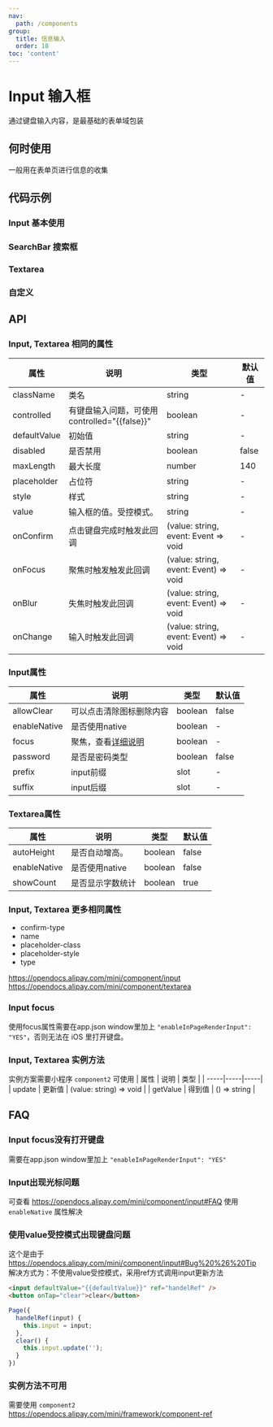 ```yaml
---
nav:
  path: /components
group:
  title: 信息输入
  order: 10
toc: 'content'
---
```


# Input 输入框

<code src="../../docs/components/compatibility.tsx" inline="true"></code>

通过键盘输入内容，是最基础的表单域包装
## 何时使用
一般用在表单页进行信息的收集

## 代码示例
### Input 基本使用
<code src='pages/Input/index'></code>

### SearchBar 搜索框
<code src='pages/InputSearchBar/index'></code>

### Textarea
<code src='pages/InputTextarea/index'></code>

### 自定义
<code src='pages/InputCustom/index'></code>


## API

### Input, Textarea 相同的属性
| 属性 | 说明 | 类型 | 默认值 |
| -----|-----|-----|-----|
| className | 类名| string | - |
| controlled | 有键盘输入问题，可使用 controlled="{{false}}" | boolean | - |
| defaultValue | 初始值 | string | - | 
| disabled | 是否禁用 | boolean | false |
| maxLength | 最大长度 | number | 140 |
| placeholder | 占位符 | string | - |
| style | 样式| string | - |
| value | 输入框的值。受控模式。 | string | - | 
| onConfirm | 点击键盘完成时触发此回调 | (value: string, event: Event => void | - |
| onFocus | 聚焦时触发触发此回调 | (value: string, event: Event) => void | - |
| onBlur | 失焦时触发此回调 | (value: string, event: Event) => void | - |
| onChange | 输入时触发此回调 | (value: string, event: Event) => void | - |

### Input属性
| 属性 | 说明 | 类型 | 默认值 |
| -----|-----|-----|-----|
| allowClear | 可以点击清除图标删除内容 | boolean | false |
| enableNative | 是否使用native | boolean | - |
| focus | 聚焦，查看[详细说明](#input-focus) | boolean | - |
| password | 是否是密码类型 | boolean | false |
| prefix | input前缀 | slot | - |
| suffix | input后缀 | slot | - |

### Textarea属性
| 属性 | 说明 | 类型 | 默认值 |
| -----|-----|-----|-----|
| autoHeight | 是否自动增高。 | boolean | false |
| enableNative | 是否使用native | boolean | false |
| showCount | 是否显示字数统计 | boolean | true |


### Input, Textarea 更多相同属性

- confirm-type
- name
- placeholder-class
- placeholder-style
- type

https://opendocs.alipay.com/mini/component/input
<br />
https://opendocs.alipay.com/mini/component/textarea

### Input focus
使用focus属性需要在app.json window里加上 `"enableInPageRenderInput": "YES"`，否则无法在 iOS 里打开键盘。

### Input, Textarea 实例方法
实例方案需要小程序 `component2` 可使用
| 属性 | 说明 | 类型 |
| -----|-----|-----|
| update | 更新值 | (value: string) => void |
| getValue | 得到值 | () => string |

## FAQ

### Input focus没有打开键盘
需要在app.json window里加上 `"enableInPageRenderInput": "YES"`
### Input出现光标问题
可查看 https://opendocs.alipay.com/mini/component/input#FAQ 使用 `enableNative` 属性解决

### 使用value受控模式出现键盘问题
这个是由于 https://opendocs.alipay.com/mini/component/input#Bug%20%26%20Tip
解决方式为：不使用value受控模式，采用ref方式调用input更新方法
```html
<input defaultValue="{{defaultValue}}" ref="handelRef" />
<button onTap="clear">clear</button>
```

```js
Page({
  handelRef(input) {
    this.input = input;
  },
  clear() {
    this.input.update('');
  }
})
```

### 实例方法不可用
需要使用 `component2` https://opendocs.alipay.com/mini/framework/component-ref
